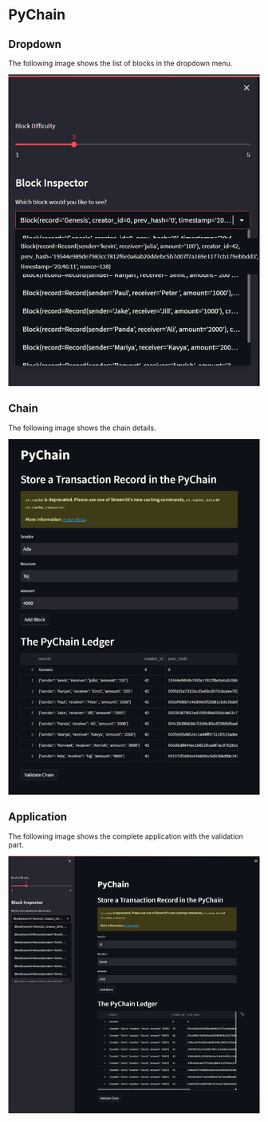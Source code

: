 # PyChain

## Dropdown

The following image shows the list of blocks in the dropdown menu. 

![alt=""](Images/dropdown.png)

## Chain

The following image shows the chain details. 

![alt=""](Images/chain1.png)

## Application

The following image shows the complete application with the validation part.

![alt=""](Images/screen.png)

